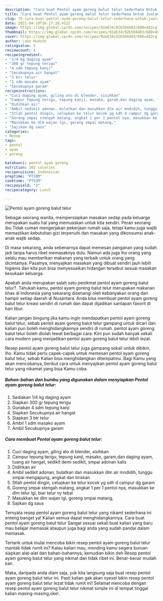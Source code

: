```yaml
---
description: "Cara buat Pentol ayam goreng balut telur Sederhana Untuk Jualan"
title: "Cara buat Pentol ayam goreng balut telur Sederhana Untuk Jualan"
slug: 75-cara-buat-pentol-ayam-goreng-balut-telur-sederhana-untuk-jualan
date: 2021-04-10T16:17:18.412Z
image: https://img-global.cpcdn.com/recipes/92e634c92b504403/680x482cq70/pentol-ayam-goreng-balut-telur-foto-resep-utama.jpg
thumbnail: https://img-global.cpcdn.com/recipes/92e634c92b504403/680x482cq70/pentol-ayam-goreng-balut-telur-foto-resep-utama.jpg
cover: https://img-global.cpcdn.com/recipes/92e634c92b504403/680x482cq70/pentol-ayam-goreng-balut-telur-foto-resep-utama.jpg
author: Leon Hudson
ratingvalue: 3
reviewcount: 4
recipeingredient:
- "1/4 kg daging ayam"
- "300 gr tepung terigu"
- "4 sdm tepung kanji"
- "Secukupnya air hangat"
- "3 btr telur"
- "1 sdm masako ayam"
- "Secukupnya garam"
recipeinstructions:
- "Cuci daging ayam, giling ato di blender, sisihkan"
- "Campur tepung terigu, tepung kanji, masako, garam,dan daging ayam, tuang air hangat, sedikit demi sedikit, smpai adonan kalis"
- "Didihkan air"
- "Ambil sedikit adonan, bulatkan dan masukkan dlm air mndidih, tunggu smpai mengapung, angkat dan tiriskan"
- "Stlah pentol dingin, celupkan ke telur kocok yg sdh d campur dg garam"
- "Goreng smpai stengah matang, angkat 1 per 1 pentol nya, masukkan ke dlm telur lgi, biar telur ny tebal"
- "Masukkan ke dlm wajan lgi, goreng smpai matang,"
- "Sajikan dg saus"
categories:
- Resep
tags:
- pentol
- ayam
- goreng

katakunci: pentol ayam goreng 
nutrition: 202 calories
recipecuisine: Indonesian
preptime: "PT20M"
cooktime: "PT52M"
recipeyield: "3"
recipecategory: Lunch

---
```



![Pentol ayam goreng balut telur](https://img-global.cpcdn.com/recipes/92e634c92b504403/680x482cq70/pentol-ayam-goreng-balut-telur-foto-resep-utama.jpg)

Sebagai seorang wanita, mempersiapkan masakan sedap pada keluarga merupakan suatu hal yang memuaskan untuk kita sendiri. Peran seorang ibu Tidak cuman mengerjakan pekerjaan rumah saja, tetapi kamu juga wajib memastikan kebutuhan gizi terpenuhi dan masakan yang dikonsumsi anak-anak wajib sedap.

Di masa  sekarang, anda sebenarnya dapat memesan panganan yang sudah jadi tanpa harus ribet memasaknya dulu. Namun ada juga lho orang yang selalu mau memberikan makanan yang terbaik untuk orang yang dicintainya. Pasalnya, menyajikan masakan yang dibuat sendiri jauh lebih higienis dan kita pun bisa menyesuaikan hidangan tersebut sesuai masakan kesukaan keluarga. 



Apakah anda merupakan salah satu penikmat pentol ayam goreng balut telur?. Tahukah kamu, pentol ayam goreng balut telur merupakan makanan khas di Indonesia yang sekarang disenangi oleh kebanyakan orang dari hampir setiap daerah di Nusantara. Anda bisa membuat pentol ayam goreng balut telur kreasi sendiri di rumah dan dapat dijadikan santapan favorit di hari libur.

Kalian jangan bingung jika kamu ingin mendapatkan pentol ayam goreng balut telur, sebab pentol ayam goreng balut telur gampang untuk dicari dan kalian pun boleh menghidangkannya sendiri di rumah. pentol ayam goreng balut telur boleh diolah lewat berbagai cara. Kini pun sudah banyak sekali cara modern yang menjadikan pentol ayam goreng balut telur lebih lezat.

Resep pentol ayam goreng balut telur juga gampang sekali untuk dibikin, lho. Kamu tidak perlu capek-capek untuk memesan pentol ayam goreng balut telur, sebab Kalian bisa menghidangkan ditempatmu. Bagi Kamu yang akan mencobanya, berikut cara untuk menyajikan pentol ayam goreng balut telur yang nikamat yang bisa Kamu coba.

<!--inarticleads1-->

##### Bahan-bahan dan bumbu yang digunakan dalam menyiapkan Pentol ayam goreng balut telur:

1. Sediakan 1/4 kg daging ayam
1. Siapkan 300 gr tepung terigu
1. Gunakan 4 sdm tepung kanji
1. Siapkan Secukupnya air hangat
1. Siapkan 3 btr telur
1. Ambil 1 sdm masako ayam
1. Ambil Secukupnya garam




<!--inarticleads2-->

##### Cara membuat Pentol ayam goreng balut telur:

1. Cuci daging ayam, giling ato di blender, sisihkan
1. Campur tepung terigu, tepung kanji, masako, garam,dan daging ayam, tuang air hangat, sedikit demi sedikit, smpai adonan kalis
1. Didihkan air
1. Ambil sedikit adonan, bulatkan dan masukkan dlm air mndidih, tunggu smpai mengapung, angkat dan tiriskan
1. Stlah pentol dingin, celupkan ke telur kocok yg sdh d campur dg garam
1. Goreng smpai stengah matang, angkat 1 per 1 pentol nya, masukkan ke dlm telur lgi, biar telur ny tebal
1. Masukkan ke dlm wajan lgi, goreng smpai matang,
1. Sajikan dg saus




Ternyata resep pentol ayam goreng balut telur yang nikamt sederhana ini enteng banget ya! Kalian semua dapat menghidangkannya. Cara buat pentol ayam goreng balut telur Sangat sesuai sekali buat kalian yang baru mau belajar memasak ataupun juga bagi anda yang sudah pandai dalam memasak.

Tertarik untuk mulai mencoba bikin resep pentol ayam goreng balut telur mantab tidak rumit ini? Kalau kalian mau, mending kamu segera buruan siapkan alat-alat dan bahan-bahannya, kemudian bikin deh Resep pentol ayam goreng balut telur yang nikmat dan tidak ribet ini. Benar-benar mudah kan. 

Maka, daripada anda diam saja, yuk kita langsung saja buat resep pentol ayam goreng balut telur ini. Pasti kalian gak akan nyesel bikin resep pentol ayam goreng balut telur lezat tidak rumit ini! Selamat mencoba dengan resep pentol ayam goreng balut telur nikmat simple ini di tempat tinggal kalian masing-masing,oke!.


